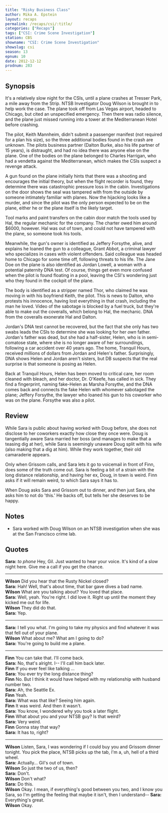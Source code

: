 ```yaml
---
title: "Risky Business Class"
author: Mika A. Epstein
layout: recaps
permalink: /recaps/csi/:title/
categories: ["Recaps"]
tags: ["CSI: Crime Scene Investigation"]
station: CBS
showname: "CSI: Crime Scene Investigation"
showslug: csi
season: 13
epnum: 10
date: 2012-12-12
prodnum: 283
---
```


## Synopsis

It's a relatively slow night for the CSIs, until a plane crashes at Tresser Park, a mile away from the Strip. NTSB Investigator Doug Wilson is brought in to help work the case. The plane took off from Las Vegas airport, headed to Chicago, but cited an unspecified emergency. Then there was radio silence, and the plane just missed running into a tower at the Mediterranean Hotel before crashing.

The pilot, Keith Mannheim, didn't submit a passenger manifest (not required for a plan his size), so the three additional bodies found in the crash are unknown. The pilots business partner (Dalton Burke, also his life partner of 15 years), is distraught, and had no idea there was anyone else on the plane. One of the bodies on the plane belonged to Charles Harrigan, who had a vendetta against the Mediterranean, which makes the CSIs suspect a revenge attack.

A gun found on the plane initially hints that there was a shooting and encourages the initial theory, but when the flight recorder is found, they determine there was catastrophic pressure loss in the cabin. Investigations on the door shows the seal was tampered with from the outside by someone intimately familiar with planes. Now the hijacking looks like a murder, and since the pilot was the only person expected to be on the plane, either he or the plane itself is the likely target.

Tool marks and paint transfers on the cabin door match the tools used by Hal, the regular mechanic for the company. The charter owed him around $6000, however. Hal was out of town, and could not have tampered with the plane, so someone took his tools.

Meanwhile, the gun's owner is identified as Jeffery Forsythe, alive, and explains he loaned the gun to a colleague, Grant Abbot, a criminal lawyer who specializes in cases with violent offenders. Said colleague was headed home to Chicago for some time off, following threats to his life. The Jane Doe on the plane is also identified as Jordan Lowell, a woman with a potential paternity DNA test. Of course, things get even more confused when the pilot is found floating in a pool, leaving the CSI's wondering just who they found in the cockpit of the plane.

The body is identified as a stripper named Thor, who claimed he was moving in with his boyfriend Keith, the pilot. This is news to Dalton, who protests his innocence, having lost everything in that crash, including the man he loved. Video of the sabotage is blocked by a fuel truck, but they're able to make out the coveralls, which belong to Hal, the mechanic. DNA from the coveralls exonerate Hal and Dalton.

Jordan's DNA test cannot be recovered, but the fact that she only has two swabs leads the CSIs to determine she was looking for her *own* father. Jordan's father was dead, but she had a half-sister, Helen, who is in semi-comatose state, where she is no longer aware of her surroundings, following a car accident over 40 years ago. The home, Tranquil Hours, received millions of dollars from Jordan and Helen's father. Surprisingly, DNA shows Helen and Jordan aren't sisters, but DB suspects that the real surprise is that someone is posing as Helen.

Back at Tranquil Hours, Helen has been moved to critical care, her room cleaned with bleach, and her doctor, Dr. O'Keefe, has called in sick. They find a fingerprint, naming fake-Helen as Marsha Forsythe, and the DNA comes back and connects the fake Helen with whomever sabotaged the plane; Jeffery Forsythe, the lawyer who loaned his gun to his coworker who was on the plane. Forsythe was also a pilot.

## Review

While Sara is public about having worked with Doug before, she does not disclose to her coworkers exactly how close they once were. Doug is tangentially aware Sara married her boss (and manages to make that a teasing dig at her), while Sara is seemingly unaware Doug split with his wife (also making that a dig at him). While they work together, their old camaraderie appears.

Only when Grissom calls, and Sara lets it go to voicemail in front of Finn, does some of the truth come out. Sara is feeling a bit of a strain with the long distance relationship, and having her ex, Doug, in town is weird. Finn asks if it will remain weird, to which Sara says it has to.

When Doug asks Sara and Grissom out to dinner, and then just Sara, she asks him to not do 'this.' He backs off, but tells her she deserves to be happy.

## Notes

* Sara worked with Doug Wilson on an NTSB investigation when she was at the San Francisco crime lab.

## Quotes

**Sara:** *to phone* Hey, Gil. Just wanted to hear your voice. It's kind of a slow night here. Give me a call if you get the chance.

- - -

**Wilson** Did you hear that the Rusty Nickel closed?\
**Sara:** Hah! Well, that's about time, that bar gave dives a bad name.\
**Wilson** What are you talking about? You loved that place.\
**Sara:** Well, yeah. You're right. I did love it. Right up until the moment they kicked me out for life.\
**Wilson** They did do that.\
**Sara:** Yep.

- - -

**Sara:** I tell you what. I'm going to take my physics and find whatever it was that fell out of your plane.\
**Wilson** What about me? What am I going to do?\
**Sara:** You're going to build me a plane.

- - -

**Finn** You can take that. I'll come back.\
**Sara:** No, that's alright. I-- I'll call him back later.\
**Finn** If you ever feel like talking ...\
**Sara:** You ever try the long distance thing?\
**Finn** No. But I think it would have helped with my relationship with husband number two.\
**Sara:** Ah, the Seattle Ex.\
**Finn** Yeah.\
**Sara:** What was that like? Seeing him again.\
**Finn** It was weird. And then it wasn't.\
**Sara:** You know, I wondered why you took a later flight.\
**Finn** What about you and your NTSB guy? Is that weird?\
**Sara:** Very weird.\
**Finn** Gonna stay that way?\
**Sara:** It has to, right?

- - -

**Wilson** Listen, Sara, I was wondering if I could buy you and Grissom dinner tonight. You pick the place, NTSB picks up the tab, I'm a, uh, hell of a third wheel.\
**Sara:** Actually... Gil's out of town.\
**Wilson** So just the two of us, then?\
**Sara:** Don't.\
**Wilson** Don't what?\
**Sara:** Do this.\
**Wilson** Okay. I mean, if everything's good between you two, and I know you Sara, so I'm getting the feeling that maybe it isn't, then I understand--
**Sara:** Everything's great.\
**Wilson** Okay.
